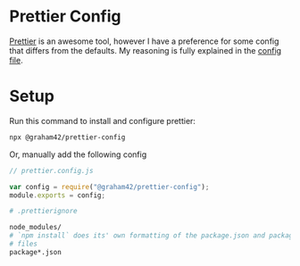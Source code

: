 # Prettier Config

[Prettier](https://prettier.io) is an awesome tool, however I have a preference
for some config that differs from the defaults. My reasoning is fully explained
in the [config file](./index.js).

# Setup

Run this command to install and configure prettier:

```sh
npx @graham42/prettier-config
```

Or, manually add the following config

```js
// prettier.config.js

var config = require("@graham42/prettier-config");
module.exports = config;
```

```sh
# .prettierignore

node_modules/
# `npm install` does its' own formatting of the package.json and package-lock.json
# files
package*.json
```
